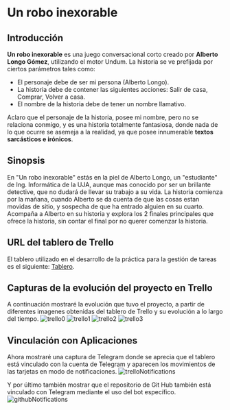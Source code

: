 # Un robo inexorable

## Introducción
**Un robo inexorable** es una juego conversacional corto creado por **Alberto Longo Gómez**, utilizando el motor Undum. 
La historia se ve prefijada por ciertos parámetros tales como:
- El personaje debe de ser mi persona (Alberto Longo).
- La historia debe de contener las siguientes acciones: Salir de casa, Comprar, Volver a casa.
- El nombre de la historia debe de tener un nombre llamativo.

Aclaro que el personaje de la historia, posee mi nombre, pero no se relaciona conmigo, y es una historia totalmente fantasiosa, donde nada de lo que ocurre se asemeja a la realidad, ya que posee innumerable **textos sarcásticos e irónicos**.

## Sinopsis
En "Un robo inexorable" estás en la piel de Alberto Longo, un "estudiante" de Ing. Informática de la UJA, aunque mas conocido por ser un brillante detective, que no dudará de llevar su trabajo a su vida. La historia comienza por la mañana, cuando Alberto se da cuenta de que las cosas estan movidas de sitio, y sospecha de que ha entrado alguien en su cuarto. Acompaña a Alberto en su historia y explora los 2 finales principales que ofrece la historia, sin contar el final por no querer comenzar la historia.

## URL del tablero de Trello
El tablero utilizado en el desarrollo de la práctica para la gestión de tareas es el siguiente: [Tablero](https://trello.com/b/0vvt4zJz/practica-2-historia-undum "Tablero Práctica 2").

## Capturas de la evolución del proyecto en Trello
A continuación mostraré la evolución que tuvo el proyecto, a partir de diferentes imagenes obtenidas del tablero de Trello y su evolución a lo largo del tiempo.
![trello0](https://user-images.githubusercontent.com/78793948/111039565-08bf0d80-842f-11eb-8ba4-7a1f8e3a57e1.PNG)
![trello1](https://user-images.githubusercontent.com/78793948/111039567-0957a400-842f-11eb-9cf5-9f75d83d0df9.PNG)
![trello2](https://user-images.githubusercontent.com/78793948/111039568-0957a400-842f-11eb-8fef-53194fbb733a.PNG)
![trello3](https://user-images.githubusercontent.com/78793948/111039569-09f03a80-842f-11eb-96e7-e211f44e47ee.PNG)

## Vinculación con Aplicaciones
Ahora mostraré una captura de Telegram donde se aprecia que el tablero está vinculado con la cuenta de Telegram y aparecen los movimientos de las tarjetas en modo de notificaciones.
![trelloNotifications](https://user-images.githubusercontent.com/78793948/111039624-4cb21280-842f-11eb-8af5-867ef8bbaec0.PNG)

Y por último también mostrar que el repositorio de Git Hub también está vinculado con Telegram mediante el uso del bot específico.
![githubNotifications](https://user-images.githubusercontent.com/78793948/111039660-753a0c80-842f-11eb-911e-8080d0e47d50.PNG)
